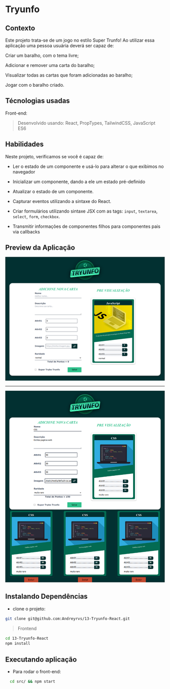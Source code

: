 # Tryunfo

## Contexto

Este projeto trata-se de um jogo no estilo Super Trunfo! Ao utilizar essa aplicação uma pessoa usuária deverá ser capaz de:

Criar um baralho, com o tema livre;

Adicionar e remover uma carta do baralho;

Visualizar todas as cartas que foram adicionadas ao baralho;

Jogar com o baralho criado.

## Técnologias usadas

Front-end:
> Desenvolvido usando: React, PropTypes, TailwindCSS, JavaScript ES6

## Habilidades

Neste projeto, verificamos se você é capaz de:

- Ler o estado de um componente e usá-lo para alterar o que exibimos no navegador

- Inicializar um componente, dando a ele um estado pré-definido

- Atualizar o estado de um componente.

- Capturar eventos utilizando a sintaxe do React.

- Criar formulários utilizando sintaxe JSX com as tags: `input`, `textarea`, `select`, `form`, `checkbox`.

- Transmitir informações de componentes filhos para componentes pais via callbacks

## Preview da Aplicação

![Tryunfo](./print-tryunfo-01.png)

---

![css](./print-02.png)

## Instalando Dependências

- clone o projeto:

```bash
git clone git@github.com:Andreyrvs/13-Tryunfo-React.git
```

> Frontend

```bash
cd 13-Tryunfo-React
npm install
```

## Executando aplicação

- Para rodar o front-end:

```bash
  cd src/ && npm start
```
